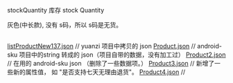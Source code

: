 



stockQuantity 库存
stock Quantity


灰色(中长款),  没有 s码，所以 s码是无货。


##
[listProductNew137.json](listProductNew137.json)  // yuanzi 项目中拷贝的 json
[Product.json](Product.json)     // android-sku 项目中的string 转成的 json（项目自带的数据，没有加工过）
[Product2.json](Product2.json)   // 在用的 android-sku json （删除了一些数据项。）
 [Product3.json](Product3.json)   //  新增了一些新的属性值， 如 "是否支持七天无理由退货"。
 [Product4.json](Product4.json)   //